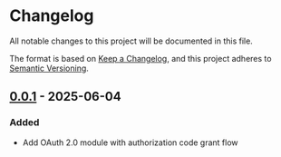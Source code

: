 # Changelog

All notable changes to this project will be documented in this file.

The format is based on [Keep a Changelog](https://keepachangelog.com/en/1.0.0/),
and this project adheres to [Semantic Versioning](https://semver.org/spec/v2.0.0.html).

## [0.0.1] - 2025-06-04

### Added

- Add OAuth 2.0 module with authorization code grant flow

[0.0.1]: https://github.com/pimalaya/io-oauth/compare/root..v0.0.1

<!-- generated by git-cliff on 2025-06-04T11:05:30.959522338+02:00 -->
